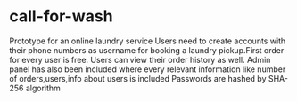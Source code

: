 # call-for-wash
Prototype for an online laundry service
Users need to create accounts with their phone numbers as username for booking a laundry pickup.First order for every user is free.
Users can view their order history as well.
Admin panel has also been included where every relevant information like number of orders,users,info about users is included
Passwords are hashed by SHA-256 algorithm
